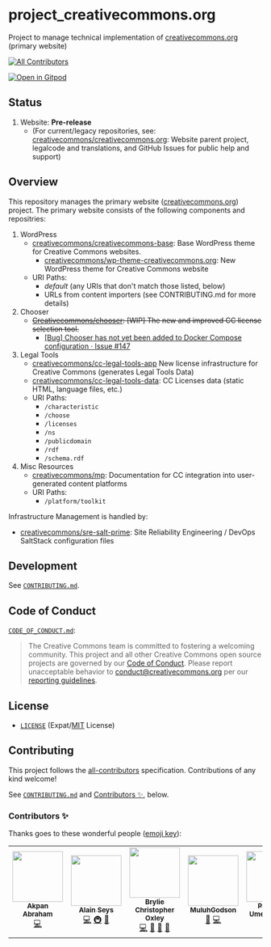 # project_creativecommons.org

Project to manage technical implementation of
[creativecommons.org](https://creativecommons.org/) (primary website)

<!-- ALL-CONTRIBUTORS-BADGE:START - Do not remove or modify this section -->
[![All Contributors](https://img.shields.io/badge/all_contributors-7-orange.svg?style=flat-square)](#contributors-)
<!-- ALL-CONTRIBUTORS-BADGE:END -->
[![Open in Gitpod](https://gitpod.io/button/open-in-gitpod.svg)](https://gitpod.io/#https://github.com/creativecommons/project_creativecommons.org)

## Status

1. Website: **Pre-release**
   - (For current/legacy repositories, see:
     [creativecommons/creativecommons.org][ccorgrepo]: Website parent project,
     legalcode and translations, and GitHub Issues for public help and support)

[ccorgrepo]: https://github.com/creativecommons/creativecommons.org

## Overview

This repository manages the primary website
([creativecommons.org](https://creativecommons.org/)) project. The primary
website consists of the following components and repositries:

1. WordPress
   - [creativecommons/creativecommons-base][ccbase]: Base WordPress theme for
     Creative Commons websites.
     - [creativecommons/wp-theme-creativecommons.org][wpthemeccorg]: New
       WordPress theme for Creative Commons website
   - URI Paths:
     - *default* (any URIs that don't match those listed, below)
     - URLs from content importers (see CONTRIBUTING.md for more details)
2. Chooser
   - ~~[Creativecommons/chooser][chooser]: [WIP] The new and improved CC
     license selection tool.~~
     - [[Bug] Chooser has not yet been added to Docker Compose configuration ·
       Issue #147][issue147]
3. Legal Tools
   - [creativecommons/cc-legal-tools-app][legaltoolsapp] New license
     infrastructure for Creative Commons (generates Legal Tools Data)
   - [creativecommons/cc-legal-tools-data][legaltoolsdata]: CC Licenses data
     (static HTML, language files, etc.)
   - URI Paths:
     - `/characteristic`
     - `/choose`
     - `/licenses`
     - `/ns`
     - `/publicdomain`
     - `/rdf`
     - `/schema.rdf`
4. Misc Resources
   - [creativecommons/mp][mp]: Documentation for CC integration into
     user-generated content platforms
   - URI Paths:
     - `/platform/toolkit`

Infrastructure Management is handled by:

- [creativecommons/sre-salt-prime][saltprime]: Site Reliability Engineering /
  DevOps SaltStack configuration files

[wpthemeccorg]: https://github.com/creativecommons/wp-theme-creativecommons.org
[chooser]: https://github.com/creativecommons/chooser/
[issue147]: https://github.com/creativecommons/project_creativecommons.org/issues/147
[ccbase]: https://github.com/creativecommons/creativecommons-base
[legaltoolsapp]: https://github.com/creativecommons/cc-legal-tools-app
[legaltoolsdata]:https://github.com/creativecommons/cc-legal-tools-data
[mp]: https://github.com/creativecommons/mp
[saltprime]: https://github.com/creativecommons/sre-salt-prime/

## Development

See [`CONTRIBUTING.md`](CONTRIBUTING.md).

## Code of Conduct

[`CODE_OF_CONDUCT.md`](CODE_OF_CONDUCT.md):
> The Creative Commons team is committed to fostering a welcoming community.
> This project and all other Creative Commons open source projects are governed
> by our [Code of Conduct][code_of_conduct]. Please report unacceptable
> behavior to [conduct@creativecommons.org](mailto:conduct@creativecommons.org)
> per our [reporting guidelines][reporting_guide].

[code_of_conduct]:https://creativecommons.github.io/community/code-of-conduct/
[reporting_guide]:https://creativecommons.github.io/community/code-of-conduct/enforcement/

## License

- [`LICENSE`](LICENSE) (Expat/[MIT][mit] License)

## Contributing

This project follows the [all-contributors](https://github.com/all-contributors/all-contributors) specification. Contributions of any kind welcome!

See [`CONTRIBUTING.md`](CONTRIBUTING.md) and [Contributors ✨](#contributors-), below.

[mit]: http://www.opensource.org/licenses/MIT "The MIT License | Open Source Initiative"

### Contributors ✨

Thanks goes to these wonderful people ([emoji key](https://allcontributors.org/docs/en/emoji-key)):

<!-- ALL-CONTRIBUTORS-LIST:START - Do not remove or modify this section -->
<!-- prettier-ignore-start -->
<!-- markdownlint-disable -->
<table>
  <tr>
    <td align="center"><a href="https://github.com/Akpjunior94"><img src="https://avatars.githubusercontent.com/u/56775903?v=4?s=100" width="100px;" alt=""/><br /><sub><b>Akpan Abraham</b></sub></a><br /><a href="https://github.com/creativecommons/project_creativecommons.org/commits?author=Akpjunior94" title="Code">💻</a></td>
    <td align="center"><a href="http://www.epacking.be"><img src="https://avatars.githubusercontent.com/u/19891785?v=4?s=100" width="100px;" alt=""/><br /><sub><b>Alain Seys</b></sub></a><br /><a href="https://github.com/creativecommons/project_creativecommons.org/commits?author=alainseys" title="Code">💻</a> <a href="#infra-alainseys" title="Infrastructure (Hosting, Build-Tools, etc)">🚇</a> <a href="https://github.com/creativecommons/project_creativecommons.org/commits?author=alainseys" title="Documentation">📖</a></td>
    <td align="center"><a href="http://linkedin.com/in/brylie-christopher-oxley/"><img src="https://avatars.githubusercontent.com/u/17307?v=4?s=100" width="100px;" alt=""/><br /><sub><b>Brylie Christopher Oxley</b></sub></a><br /><a href="https://github.com/creativecommons/project_creativecommons.org/commits?author=brylie" title="Code">💻</a> <a href="https://github.com/creativecommons/project_creativecommons.org/pulls?q=is%3Apr+reviewed-by%3Abrylie" title="Reviewed Pull Requests">👀</a> <a href="https://github.com/creativecommons/project_creativecommons.org/issues?q=author%3Abrylie" title="Bug reports">🐛</a> <a href="https://github.com/creativecommons/project_creativecommons.org/commits?author=brylie" title="Documentation">📖</a></td>
    <td align="center"><a href="https://github.com/MuluhGodson"><img src="https://avatars.githubusercontent.com/u/40151808?v=4?s=100" width="100px;" alt=""/><br /><sub><b>MuluhGodson</b></sub></a><br /><a href="#design-MuluhGodson" title="Design">🎨</a> <a href="https://github.com/creativecommons/project_creativecommons.org/commits?author=MuluhGodson" title="Code">💻</a></td>
    <td align="center"><a href="https://github.com/cillacode"><img src="https://avatars.githubusercontent.com/u/54538525?v=4?s=100" width="100px;" alt=""/><br /><sub><b>Priscillia Umeakuekwe</b></sub></a><br /><a href="https://github.com/creativecommons/project_creativecommons.org/commits?author=cillacode" title="Code">💻</a></td>
    <td align="center"><a href="https://github.com/shailee-m"><img src="https://avatars.githubusercontent.com/u/10625985?v=4?s=100" width="100px;" alt=""/><br /><sub><b>Shailee Mehta</b></sub></a><br /><a href="https://github.com/creativecommons/project_creativecommons.org/pulls?q=is%3Apr+reviewed-by%3Ashailee-m" title="Reviewed Pull Requests">👀</a></td>
    <td align="center"><a href="https://zehta.me/"><img src="https://avatars.githubusercontent.com/u/691322?v=4?s=100" width="100px;" alt=""/><br /><sub><b>Timid Robot Zehta</b></sub></a><br /><a href="https://github.com/creativecommons/project_creativecommons.org/pulls?q=is%3Apr+reviewed-by%3ATimidRobot" title="Reviewed Pull Requests">👀</a> <a href="https://github.com/creativecommons/project_creativecommons.org/commits?author=TimidRobot" title="Documentation">📖</a> <a href="https://github.com/creativecommons/project_creativecommons.org/commits?author=TimidRobot" title="Code">💻</a> <a href="#infra-TimidRobot" title="Infrastructure (Hosting, Build-Tools, etc)">🚇</a> <a href="https://github.com/creativecommons/project_creativecommons.org/issues?q=author%3ATimidRobot" title="Bug reports">🐛</a></td>
  </tr>
</table>

<!-- markdownlint-restore -->
<!-- prettier-ignore-end -->

<!-- ALL-CONTRIBUTORS-LIST:END -->
